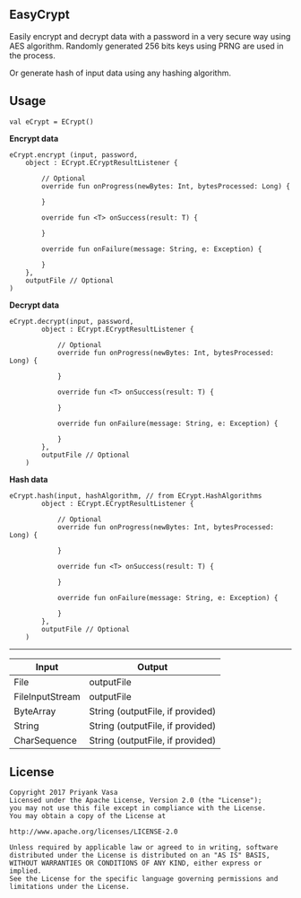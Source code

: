 **EasyCrypt**
---
Easily encrypt and decrypt data with a password in a very secure way using AES algorithm.
Randomly generated 256 bits keys using PRNG are used in the process.

Or generate hash of input data using any hashing algorithm.

**Usage**
---

    val eCrypt = ECrypt()

**Encrypt data**

    eCrypt.encrypt (input, password,
        object : ECrypt.ECryptResultListener {

            // Optional
            override fun onProgress(newBytes: Int, bytesProcessed: Long) {

            }

            override fun <T> onSuccess(result: T) {

            }

            override fun onFailure(message: String, e: Exception) {

            }
        },
        outputFile // Optional
    )

**Decrypt data**

    eCrypt.decrypt(input, password,
            object : ECrypt.ECryptResultListener {

                // Optional
                override fun onProgress(newBytes: Int, bytesProcessed: Long) {

                }

                override fun <T> onSuccess(result: T) {

                }

                override fun onFailure(message: String, e: Exception) {

                }
            },
            outputFile // Optional
        )

**Hash data**

    eCrypt.hash(input, hashAlgorithm, // from ECrypt.HashAlgorithms
            object : ECrypt.ECryptResultListener {

                // Optional
                override fun onProgress(newBytes: Int, bytesProcessed: Long) {

                }

                override fun <T> onSuccess(result: T) {

                }

                override fun onFailure(message: String, e: Exception) {

                }
            },
            outputFile // Optional
        )

---
| Input           | Output                           |
|-----------------|----------------------------------|
| File            | outputFile                       |
| FileInputStream | outputFile                       |
| ByteArray       | String (outputFile, if provided) |
| String          | String (outputFile, if provided) |
| CharSequence    | String (outputFile, if provided) |

**License**
---

    Copyright 2017 Priyank Vasa
    Licensed under the Apache License, Version 2.0 (the "License");
    you may not use this file except in compliance with the License.
    You may obtain a copy of the License at

    http://www.apache.org/licenses/LICENSE-2.0

    Unless required by applicable law or agreed to in writing, software
    distributed under the License is distributed on an "AS IS" BASIS,
    WITHOUT WARRANTIES OR CONDITIONS OF ANY KIND, either express or implied.
    See the License for the specific language governing permissions and
    limitations under the License.